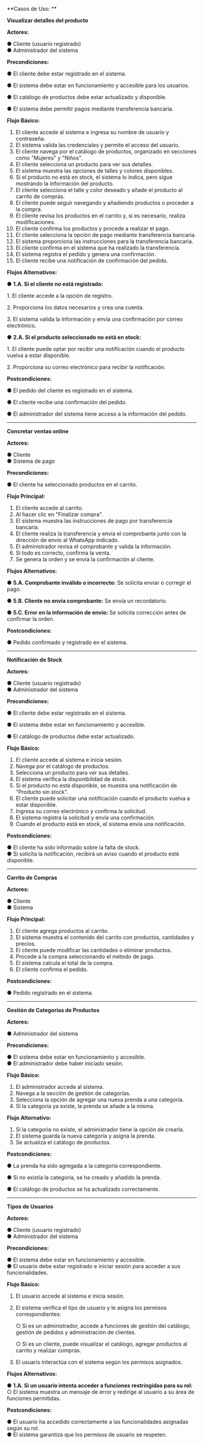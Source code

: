 **Casos de Uso:  **   	

**Visualizar detalles del producto**

**Actores:**

●     Cliente (usuario registrado)  
●     Administrador del sistema

**Precondiciones:**

●     El cliente debe estar registrado en el sistema.

●     El sistema debe estar en funcionamiento y accesible para los usuarios.

●     El catálogo de productos debe estar actualizado y disponible.

●     El sistema debe permitir pagos mediante transferencia bancaria.

 

**Flujo Básico:**

1. El cliente accede al sistema e ingresa su nombre de usuario y contraseña.  
2. El sistema valida las credenciales y permite el acceso del usuario.  
3. El cliente navega por el catálogo de productos, organizado en secciones como "Mujeres" y "Niños".  
4. El cliente selecciona un producto para ver sus detalles.  
5. El sistema muestra las opciones de talles y colores disponibles.  
6. Si el producto no está en stock, el sistema lo indica, pero sigue mostrando la información del producto.  
7. El cliente selecciona el talle y color deseado y añade el producto al carrito de compras.  
8. El cliente puede seguir navegando y añadiendo productos o proceder a la compra.  
9. El cliente revisa los productos en el carrito y, si es necesario, realiza modificaciones.  
10. El cliente confirma los productos y procede a realizar el pago.  
11. El cliente selecciona la opción de pago mediante transferencia bancaria.  
12. El sistema proporciona las instrucciones para la transferencia bancaria.  
13. El cliente confirma en el sistema que ha realizado la transferencia.  
14. El sistema registra el pedido y genera una confirmación.  
15. El cliente recibe una notificación de confirmación del pedido.

**Flujos Alternativos:**

●     **1.A. Si el cliente no está registrado:**

1\.    El cliente accede a la opción de registro.

2\.    Proporciona los datos necesarios y crea una cuenta.

3\.    El sistema valida la información y envía una confirmación por correo electrónico.

●     **2.A. Si el producto seleccionado no está en stock:**

1\.    El cliente puede optar por recibir una notificación cuando el producto vuelva a estar disponible.

2\.    Proporciona su correo electrónico para recibir la notificación.

**Postcondiciones:**

●     El pedido del cliente es registrado en el sistema.

●     El cliente recibe una confirmación del pedido.

●     El administrador del sistema tiene acceso a la información del pedido.

---

**Concretar ventas online**

**Actores:**

●     Cliente  
●     Sistema de pago

**Precondiciones:**

●     El cliente ha seleccionado productos en el carrito.

**Flujo Principal:**

1. El cliente accede al carrito.  
2. Al hacer clic en "Finalizar compra".  
3. El sistema muestra las instrucciones de pago por transferencia bancaria.  
4. El cliente realiza la transferencia y envía el comprobante junto con la dirección de envío al WhatsApp indicado.  
5. El administrador revisa el comprobante y valida la información.  
6. Si todo es correcto, confirma la venta.  
7. Se genera la orden y se envía la confirmación al cliente.

**Flujos Alternativos:**

●     **5.A. Comprobante inválido o incorrecto:** Se solicita enviar o corregir el pago.

●     **5.B. Cliente no envía comprobante:** Se envía un recordatorio.

●     **5.C. Error en la información de envío:** Se solicita corrección antes de confirmar la orden.

**Postcondiciones:**

●     Pedido confirmado y registrado en el sistema.

---

**Notificación de Stock**

**Actores:**

●     Cliente (usuario registrado)  
●     Administrador del sistema

**Precondiciones:**

●     El cliente debe estar registrado en el sistema.

●     El sistema debe estar en funcionamiento y accesible.

●     El catálogo de productos debe estar actualizado.

**Flujo Básico:**

1. El cliente accede al sistema e inicia sesión.  
2. Navega por el catálogo de productos.  
3. Selecciona un producto para ver sus detalles.  
4. El sistema verifica la disponibilidad de stock.  
5. Si el producto no está disponible, se muestra una notificación de "Producto sin stock".  
6. El cliente puede solicitar una notificación cuando el producto vuelva a estar disponible.  
7. Ingresa su correo electrónico y confirma la solicitud.  
8. El sistema registra la solicitud y envía una confirmación.  
9. Cuando el producto está en stock, el sistema envía una notificación.

**Postcondiciones:**

●     El cliente ha sido informado sobre la falta de stock.  
●     Si solicita la notificación, recibirá un aviso cuando el producto esté disponible.

---

**Carrito de Compras**

**Actores:**

●     Cliente  
●     Sistema

**Flujo Principal:**

1. El cliente agrega productos al carrito.  
2. El sistema muestra el contenido del carrito con productos, cantidades y precios.  
3. El cliente puede modificar las cantidades o eliminar productos.  
4. Procede a la compra seleccionando el método de pago.  
5. El sistema calcula el total de la compra.  
6. El cliente confirma el pedido.

**Postcondiciones:**

●     Pedido registrado en el sistema.

---

**Gestión de Categorías de Productos**

**Actores:**

●     Administrador del sistema

**Precondiciones:**

●     El sistema debe estar en funcionamiento y accesible.  
●     El administrador debe haber iniciado sesión.

**Flujo Básico:**

1. El administrador accede al sistema.  
2. Navega a la sección de gestión de categorías.  
3. Selecciona la opción de agregar una nueva prenda a una categoría.  
4. Si la categoría ya existe, la prenda se añade a la misma.

**Flujo Alternativo:**

1. Si la categoría no existe, el administrador tiene la opción de crearla.  
2. El sistema guarda la nueva categoría y asigna la prenda.  
3. Se actualiza el catálogo de productos.

**Postcondiciones:**

●     La prenda ha sido agregada a la categoría correspondiente.

●     Si no existía la categoría, se ha creado y añadido la prenda.

●     El catálogo de productos se ha actualizado correctamente.

---

**Tipos de Usuarios**

**Actores:**

●     Cliente (usuario registrado)  
●     Administrador del sistema

**Precondiciones:**

●     El sistema debe estar en funcionamiento y accesible.  
●     El usuario debe estar registrado e iniciar sesión para acceder a sus funcionalidades.

**Flujo Básico:**

1. El usuario accede al sistema e inicia sesión.  
2. El sistema verifica el tipo de usuario y le asigna los permisos correspondientes:

   ○     Si es un administrador, accede a funciones de gestión del catálogo, gestión de pedidos y administración de clientes.

   ○     Si es un cliente, puede visualizar el catálogo, agregar productos al carrito y realizar compras.

3. El usuario interactúa con el sistema según los permisos asignados.

**Flujos Alternativos:**

●     **1.A. Si un usuario intenta acceder a funciones restringidas para su rol:**  
○     El sistema muestra un mensaje de error y redirige al usuario a su área de funciones permitidas.

**Postcondiciones:**

●     El usuario ha accedido correctamente a las funcionalidades asignadas según su rol.  
●     El sistema garantiza que los permisos de usuario se respeten.

 

